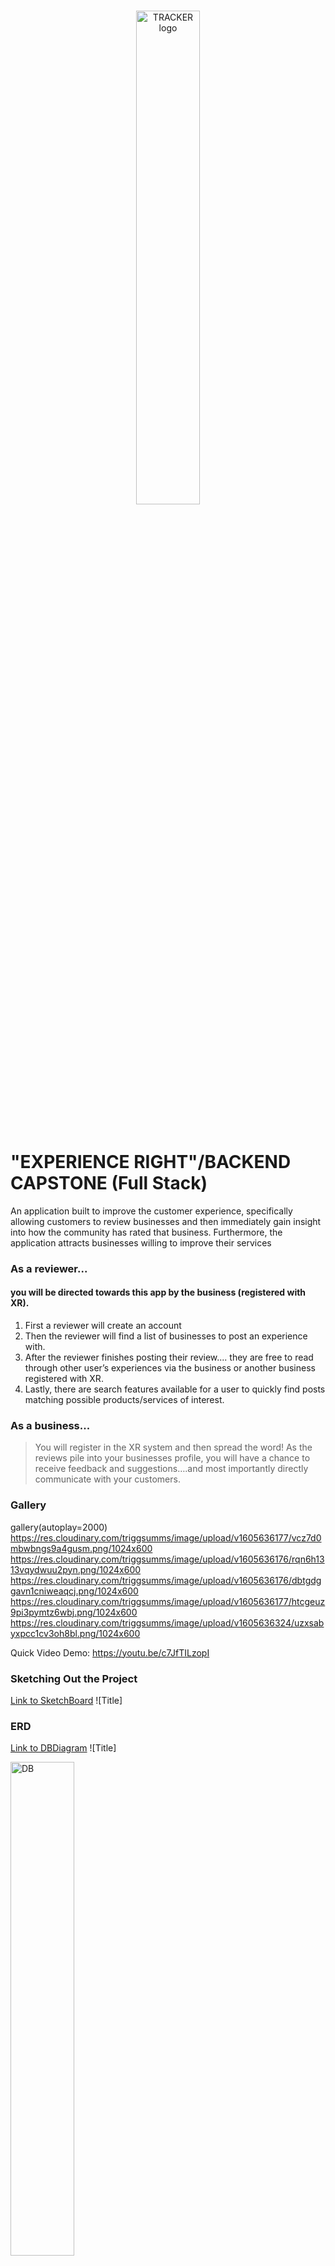 
<br/>
<p align="center">
    <a >
        <img width="45%" src="https://res.cloudinary.com/triggsumms/image/upload/v1604285119/kfm7cqjg5hh5o3fcdwlb.gif"  alt="TRACKER logo">
    </a>
</p>

<br/>

# "EXPERIENCE RIGHT"/BACKEND CAPSTONE (Full Stack)

An application built to improve the customer experience, specifically allowing customers to review businesses and then immediately gain insight into how the community has rated that business. Furthermore, the application attracts businesses willing to improve their services

### As a reviewer...
#### you will be directed towards this app by the business (registered with XR). 
> 
1. First a reviewer will create an account 
2. Then the reviewer will find a list of businesses to post an experience with. 
3. After the reviewer finishes posting their review.... they are free to read through other user’s experiences via the business or another business registered with XR.
4. Lastly, there are search features available for a user to quickly find posts matching possible products/services of interest. 

### As a business...
>You will register in the XR system and then spread the word! 
As the reviews pile into your businesses profile, you will have a chance to receive feedback and suggestions….and most importantly directly communicate with your customers. 

### Gallery
gallery(autoplay=2000)
https://res.cloudinary.com/triggsumms/image/upload/v1605636177/vcz7d0mbwbngs9a4gusm.png/1024x600
https://res.cloudinary.com/triggsumms/image/upload/v1605636176/rqn6h1313vqydwuu2pyn.png/1024x600
https://res.cloudinary.com/triggsumms/image/upload/v1605636176/dbtgdggavn1cniweaqcj.png/1024x600
https://res.cloudinary.com/triggsumms/image/upload/v1605636177/htcgeuz9pi3pymtz6wbj.png/1024x600
https://res.cloudinary.com/triggsumms/image/upload/v1605636324/uzxsabyxpcc1cv3oh8bl.png/1024x600




Quick Video Demo: https://youtu.be/c7JfTILzopI

### Sketching Out the Project 
[Link to SketchBoard](https://sketchboard.me/BCofWoKCUoAq)
![Title]


### ERD
[Link to DBDiagram](https://dbdiagram.io/d/5f91b7b53a78976d7b78c927)
![Title]
<p align="left">
    <a >
        <img width="45%" src="https://res.cloudinary.com/triggsumms/image/upload/v1603575585/de1rup2jmwk7jnha6slp.png"  alt="DB">
    </a>
</p>

